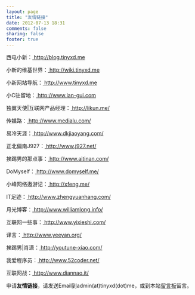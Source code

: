 ```yaml
---
layout: page
title: "友情链接"
date: 2012-07-13 18:31
comments: false
sharing: false
footer: true
---
```

西电小新：<a href="http://blog.tinyxd.me/" target="_blank" > http://blog.tinyxd.me </a>    

小新的维基世界：<a href="http://wiki.tinyxd.me/" target="_blank" > http://wiki.tinyxd.me </a>   

小新网站导航：<a href="http://www.tinyxd.me/" target="_blank" > http://www.tinyxd.me </a>  

小C驻留地：<a href="http://www.lan-gui.com/" target="_blank" > http://www.lan-gui.com </a>    

独翼天使|互联网产品经理：<a href="http://likun.me/" target="_blank"> http://likun.me/</a>     

传媒路：<a href="http://www.medialu.com/" target="_blank"> http://www.medialu.com/</a>    

易冷天涯：<a href="http://www.dkjiaoyang.com/" target="_blank"> http://www.dkjiaoyang.com/</a>   

正北偏南J927：<a href="http://www.j927.net/" target="_blank"> http://www.j927.net/</a> 

挨踢男的那点事：<a href="http://www.aitinan.com/" target="_blank"> http://www.aitinan.com/ </a>  

DoMyself：<a href="http://www.domyself.me/" target="_blank"> http://www.domyself.me/</a>   

小峰网络遨游记：<a href="http://xfeng.me/" target="_blank"> http://xfeng.me/</a>   

IT足迹：<a href="http://www.zhengyuanhang.com/" target="_blank"> http://www.zhengyuanhang.com/</a> 

月光博客：<a href="http://www.williamlong.info/" target="_blank"> http://www.williamlong.info/ </a>    

互联网一些事：<a href="http://www.yixieshi.com/" target="_blank"> http://www.yixieshi.com/ </a>   

译言：<a href="http://www.yeeyan.org/" target="_blank"> http://www.yeeyan.org/ </a>   

挨踢男|肖潇：<a href="http://youtune-xiao.com/" target="_blank"> http://youtune-xiao.com/</a>  

我爱程序员：<a href="http://www.52coder.net/" target="_blank"> http://www.52coder.net/</a>     

互联网战：<a href="http://www.diannao.it/" target="_blank"> http://www.diannao.it/</a>

申请**友情链接**，请发送Email到admin(at)tinyxd(dot)me，或到本站[留言板](http://tinyxd.me/message-board/)留言。      

